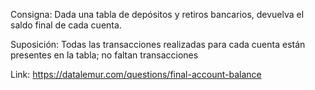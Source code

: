 Consigna: Dada una tabla de depósitos y retiros bancarios, devuelva el saldo final de cada cuenta.

Suposición: Todas las transacciones realizadas para cada cuenta están presentes en la tabla; no faltan transacciones

Link:
https://datalemur.com/questions/final-account-balance
